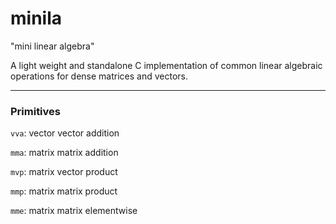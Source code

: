 # minila

"mini linear algebra"

A light weight and standalone C implementation of common linear algebraic operations for dense matrices and vectors.

---

### Primitives

`vva`: vector vector addition

`mma`: matrix matrix addition

`mvp`: matrix vector product

`mmp`: matrix matrix product

`mme`: matrix matrix elementwise
